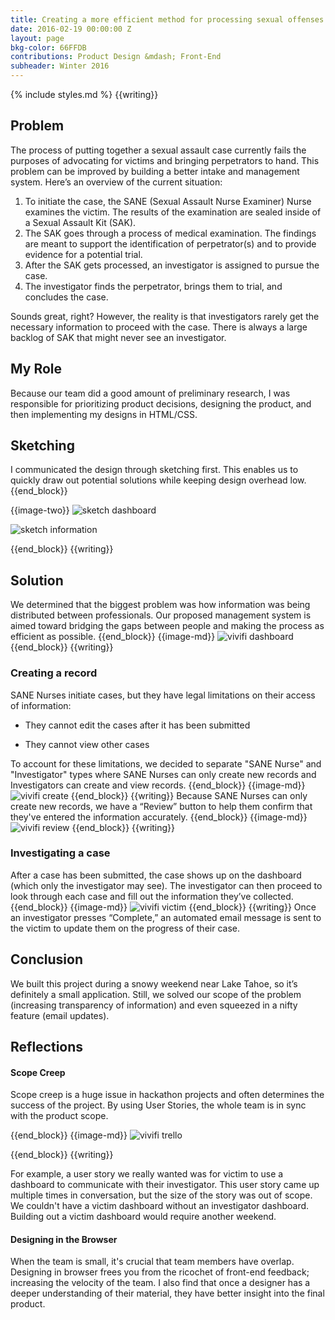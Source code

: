 ```yaml
---
title: Creating a more efficient method for processing sexual offenses
date: 2016-02-19 00:00:00 Z
layout: page
bkg-color: 66FFDB
contributions: Product Design &mdash; Front-End
subheader: Winter 2016
---
```


{% include styles.md %}
{{writing}}

## Problem


The process of putting together a sexual assault case currently fails the purposes of advocating for victims and bringing perpetrators to hand. This problem can be improved by building a better intake and management system. Here’s an overview of the current situation:

1. To initiate the case, the SANE (Sexual Assault Nurse Examiner) Nurse examines the victim. The results of the examination are sealed inside of a Sexual Assault Kit (SAK).
2. The SAK goes through a process of medical examination. The findings are meant to support the identification of perpetrator(s) and to provide evidence for a potential trial.
3. After the SAK gets processed, an investigator is assigned to pursue the case.
4. The investigator finds the perpetrator, brings them to trial, and concludes the case.


Sounds great, right? However, the reality is that investigators rarely get the necessary information to proceed with the case. There is always a large backlog of SAK that might never see an investigator.

## My Role
Because our team did a good amount of preliminary research, I was responsible for prioritizing product decisions, designing the product, and then implementing my designs in HTML/CSS.

## Sketching

I communicated the design through sketching first. This enables us to quickly draw out potential solutions while keeping design overhead low.
{{end_block}}

{{image-two}}
<img alt="sketch dashboard" class="w-40-l ma2-l self-start" src="/assets/vivifi/sketch_dashboard.jpg" >

<img alt="sketch information" class="w-40-l ma2-l self-start" src="/assets/vivifi/sketch_information.jpg" >

{{end_block}}
{{writing}}


## Solution

We determined that the biggest problem was how information was being distributed between professionals. Our proposed management system is aimed toward bridging the gaps between people and making the process as efficient as possible.
{{end_block}}
{{image-md}}
<img alt="vivifi dashboard" src="/assets/vivifi/vivifi_dashboard.png"/>
{{end_block}}
{{writing}}
### Creating a record

SANE Nurses initiate cases, but they have legal limitations on their access of information:

- They cannot edit the cases after it has been submitted

- They cannot view other cases

To account for these limitations, we decided to separate "SANE Nurse" and "Investigator" types where SANE Nurses can only create new records and Investigators can create and view records.
{{end_block}}
{{image-md}}
<img alt="vivifi create" src="../assets/vivifi/vivifi_create.png"/>
{{end_block}}
{{writing}}
Because SANE Nurses can only create new records, we have a “Review” button to help them confirm that they've entered the information accurately.
{{end_block}}
{{image-md}}
<img alt="vivifi review" src="../assets/vivifi/vivifi_review.png"/>
{{end_block}}
{{writing}}
### Investigating a case
After a case has been submitted, the case shows up on the dashboard (which only the investigator may see). The investigator can then proceed to look through each case and fill out the information they’ve collected. 
{{end_block}}
{{image-md}}
<img alt="vivifi victim" src="../assets/vivifi/vivifi_victim.png"/>
{{end_block}}
{{writing}}
Once an investigator presses “Complete,” an automated email message is sent to the victim to update them on the progress of their case.

## Conclusion
We built this project during a snowy weekend near Lake Tahoe, so it’s definitely a small application. Still, we solved our scope of the problem (increasing transparency of information) and even squeezed in a nifty feature (email updates).

## Reflections

#### Scope Creep
Scope creep is a huge issue in hackathon projects and often determines the success of the project. By using User Stories, the whole team is in sync with the product scope.


{{end_block}}
{{image-md}}
<img alt="vivifi trello" src="../assets/vivifi/vivifi_trello.png"/>

{{end_block}}
{{writing}}

For example, a user story we really wanted was for victim to use a dashboard to communicate with their investigator. This user story came up multiple times in conversation, but the size of the story was out of scope. We couldn't have a victim dashboard without an investigator dashboard. Building out a victim dashboard would require another weekend.

#### Designing in the Browser
When the team is small, it's crucial that team members have overlap. Designing in browser frees you from the ricochet of front-end feedback; increasing the velocity of the team.
I also find that once a designer has a deeper understanding of their material, they have better insight into the final product.

